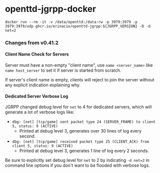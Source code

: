 # openttd-jgrpp-docker

```
docker run --rm -it -v /data/openttd:/data:rw -p 3979:3979 -p 3979:3979/udp ghcr.io/erinacio/openttd-jgrpp:${JGRPP_VERSION} -D -d net=2
```

### Changes from v0.41.2

#### Client Name Check for Servers

Server must have a non-empty "client name", use `name <server_name>` like `name host_server` to set it if server is started from scratch.

If server's client name is empty, clients will reject to join the server without any explicit indication explaining why.

#### Dedicated Server Verbose Log

JGRPP changed debug level for `net` to 4 for dedicated servers, which will generate a lot of verbose logs like:

- `dbg: [net] [tcp/game] sent packet type 24 (SERVER_FRAME) to client 5, status: 9 (ACTIVE)`
    - Printed at debug level 3, generates over 30 lines of log every second.
- `dbg: [net] [tcp/game] received packet type 25 (CLIENT_ACK) from client 5, status: 9 (ACTIVE)`
    - Printed at debug level 3, generates 1 line of log every 2 seconds.

Be sure to explicitly set debug level for `net` to 2 by indicating `-d net=2` in command line options if you don't want to be flooded with verbose logs.
